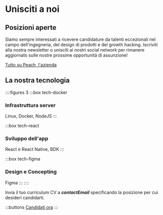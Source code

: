 # Unisciti a noi

## Posizioni aperte

<!--
::::figures 3
:::box tech-peach
### Sviluppatore Backend
:::

:::box tech-peach
### Sviluppatore Frontend
:::

:::box tech-peach
### Product Designer
:::

:::box tech-peach
### Growth Hacker Regionale

Responsabile Marketing
:::

:::box tech-peach
### Growth Hacker di mercato locale

Regno Unito, Germania, Spagna e Italia
:::

:::box tech-peach
### Creatore di contenuti

Instagram / Tik Tok
:::

:::box tech-peach
### Product Manager
:::
::::

Altre competenze interessanti? Facci sapere!
-->

Siamo sempre interessati a ricevere candidature da talenti eccezionali nel campo dell'ingegneria, del design di prodotti e del growth hacking. Iscriviti alla nostra newsletter o unisciti ai nostri social network per rimanere aggiornato sulle nostre prossime opportunità di assunzione!

[Tutto su Peach, l'azienda](/blog/all-about-peach-the-company/)

## La nostra tecnologia

::::figures 3
:::box tech-docker

### Infrastruttura server

Linux, Docker, NodeJS
:::

:::box tech-react

### Sviluppo dell'app

React e React Native, BDK
:::

:::box tech-figma

### Design e Concepting

Figma
:::
::::

Invia il tuo curriculum CV a **$contactEmail$** specificando la posizione per cui desideri candidarti.

:::buttons
[Candidati ora](mailto:$contactEmail$)
:::
